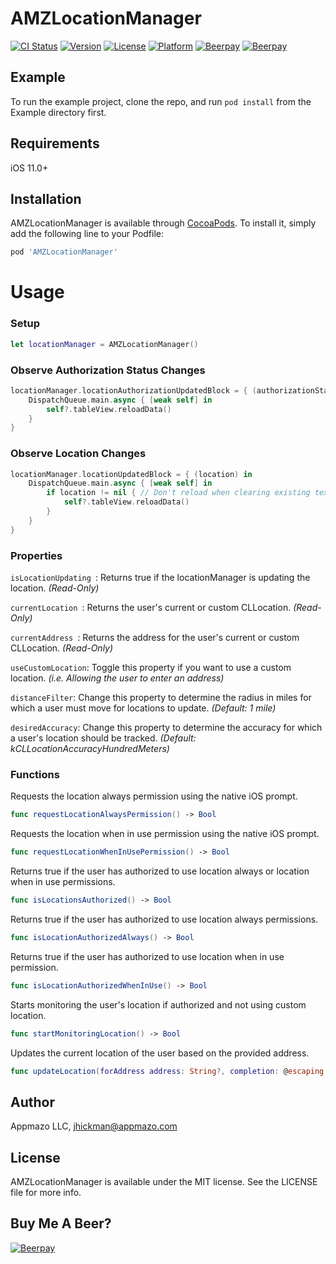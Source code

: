 # AMZLocationManager

[![CI Status](https://img.shields.io/travis/Appmazo/AMZLocationManager.svg?style=flat)](https://travis-ci.com/Appmazo/AMZLocationManager)
[![Version](https://img.shields.io/cocoapods/v/AMZLocationManager.svg?style=flat)](https://cocoapods.org/pods/AMZLocationManager)
[![License](https://img.shields.io/cocoapods/l/AMZLocationManager.svg?style=flat)](https://cocoapods.org/pods/AMZLocationManager)
[![Platform](https://img.shields.io/cocoapods/p/AMZLocationManager.svg?style=flat)](https://cocoapods.org/pods/AMZLocationManager)
[![Beerpay](https://beerpay.io/Appmazo/AMZLocationManager/badge.svg)](https://beerpay.io/Appmazo/AMZLocationManager)
[![Beerpay](https://beerpay.io/Appmazo/AMZLocationManager/make-wish.svg)](https://beerpay.io/Appmazo/AMZLocationManager)

## Example

To run the example project, clone the repo, and run `pod install` from the Example directory first.

## Requirements

iOS 11.0+

## Installation

AMZLocationManager is available through [CocoaPods](https://cocoapods.org). To install
it, simply add the following line to your Podfile:

```ruby
pod 'AMZLocationManager'
```

# Usage

### Setup

```swift
let locationManager = AMZLocationManager()
```

### Observe Authorization Status Changes

```swift
locationManager.locationAuthorizationUpdatedBlock = { (authorizationStatus) in
    DispatchQueue.main.async { [weak self] in
        self?.tableView.reloadData()
    }
}
```

### Observe Location Changes
```swift
locationManager.locationUpdatedBlock = { (location) in
    DispatchQueue.main.async { [weak self] in
        if location != nil { // Don't reload when clearing existing text or it will end editing.
            self?.tableView.reloadData()
        }
    }
}
```

### Properties

```isLocationUpdating ```: Returns true if the locationManager is updating the location. _(Read-Only)_

```currentLocation ```: Returns the user's current or custom CLLocation. _(Read-Only)_

```currentAddress ```: Returns the address for the user's current or custom CLLocation. _(Read-Only)_

```useCustomLocation```: Toggle this property if you want to use a custom location. _(i.e. Allowing the user to enter an address)_

```distanceFilter```: Change this property to determine the radius in miles for which a user must move for locations to update. _(Default: 1 mile)_

```desiredAccuracy```: Change this property to determine the accuracy for which a user's location should be tracked. _(Default: kCLLocationAccuracyHundredMeters)_

### Functions

Requests the location always permission using the native iOS prompt.

```swift
func requestLocationAlwaysPermission() -> Bool
```

Requests the location when in use permission using the native iOS prompt.

```swift
func requestLocationWhenInUsePermission() -> Bool
```

Returns true if the user has authorized to use location always or location when in use permissions.

```swift
func isLocationsAuthorized() -> Bool
```

Returns true if the user has authorized to use location always permissions.

```swift
func isLocationAuthorizedAlways() -> Bool
```

Returns true if the user has authorized to use location when in use permission.

```swift
func isLocationAuthorizedWhenInUse() -> Bool
```

Starts monitoring the user's location if authorized and not using custom location.

```swift
func startMonitoringLocation() -> Bool
```

Updates the current location of the user based on the provided address.

```swift
func updateLocation(forAddress address: String?, completion: @escaping (String?, CLLocation?, Error?) -> ())
```

## Author

Appmazo LLC, jhickman@appmazo.com

## License

AMZLocationManager is available under the MIT license. See the LICENSE file for more info.

## Buy Me A Beer?
[![Beerpay](https://beerpay.io/Appmazo/AMZLocationManager/badge.svg)](https://beerpay.io/Appmazo/AMZLocationManager)
